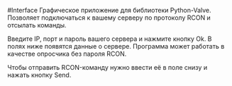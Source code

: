 #Interface
Графическое приложение для библиотеки Python-Valve. Позволяет подключаться к вашему серверу по протоколу RCON и отсылать команды.

Введите IP, порт и пароль вашего сервера и нажмите кнопку Ok. В полях ниже появятся данные о сервере. Программа может работать в качестве опросчика без пароля RCON.

Чтобы отправить RCON-команду нужно ввести её в поле снизу и нажать кнопку Send.
